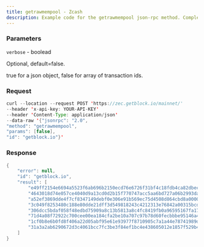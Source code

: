 ```yaml
---
title: getrawmempool - Zcash
description: Example code for the getrawmempool json-rpc method. Сomplete guide on how to use getrawmempool json-rpc in GetBlock.io Web3 documentation.
---
```


### Parameters


`verbose` - boolead

Optional, default=false.

true for a json object, false for array of transaction ids.

### Request

``` java
curl --location --request POST 'https://zec.getblock.io/mainnet/' 
--header 'x-api-key: YOUR-API-KEY' 
--header 'Content-Type: application/json' 
--data-raw '{"jsonrpc": "2.0",
"method": "getrawmempool",
"params": [false],
"id": "getblock.io"}'
```

###  Response

``` java
{
    "error": null,
    "id": "getblock.io",
    "result": [
        "e49ff2154e6694a5523f6ab696b2150ecd76e6726f31bf4c18fdb4ca82dbec2d",
        "4643018d74e057ce4040d9a13cd0d2b15f770747acc5aa6bd727a06b2993daee",
        "a52ef3869dde4f7cf8347149debf0e306e91b569ec75d4508d864cbd8a00002f",
        "3c049f8253480c188e80dde21dff3d549818243c4212313e76842a00315bcdf9",
        "306dcc5bdaf058f48edbd75909a8c13b5813a8c4fc8419fb0a96595167fa17b1",
        "71d4a08f72922c700cee00ea184cfa2be10a707c97b78d60fecbbbe95146a418",
        "1cf0b8e6b0fd8f406a22d05abf95e61e93977f8710905c7a1a44e78741989da5",
        "31a3a2ab6290672d3c4061bcc7fc3be3f84ef1bc4e438605012e1857f529b459"
    ]
}
```

